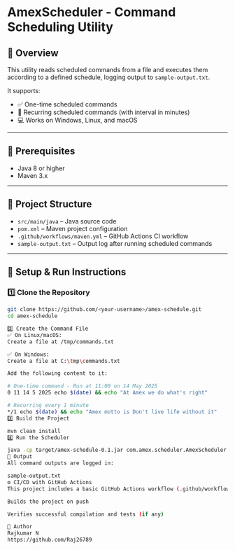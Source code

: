 # AmexScheduler - Command Scheduling Utility

## 🧭 Overview
This utility reads scheduled commands from a file and executes them according to a defined schedule, logging output to `sample-output.txt`.

It supports:
- ✅ One-time scheduled commands
- 🔁 Recurring scheduled commands (with interval in minutes)
- 💻 Works on Windows, Linux, and macOS

---

## 🔧 Prerequisites
- Java 8 or higher
- Maven 3.x

---

## 📁 Project Structure
- `src/main/java` – Java source code
- `pom.xml` – Maven project configuration
- `.github/workflows/maven.yml` – GitHub Actions CI workflow
- `sample-output.txt` – Output log after running scheduled commands

---

## 🚀 Setup & Run Instructions

### 1️⃣ Clone the Repository
```bash
git clone https://github.com/<your-username>/amex-schedule.git
cd amex-schedule

2️⃣ Create the Command File
✅ On Linux/macOS:
Create a file at /tmp/commands.txt

✅ On Windows:
Create a file at C:\tmp\commands.txt

Add the following content to it:

# One-time command - Run at 11:00 on 14 May 2025
0 11 14 5 2025 echo $(date) && echo "At Amex we do what's right"

# Recurring every 1 minute
*/1 echo $(date) && echo "Amex motto is Don't live life without it"
3️⃣ Build the Project

mvn clean install
4️⃣ Run the Scheduler

java -cp target/amex-schedule-0.1.jar com.amex.scheduler.AmexScheduler
📂 Output
All command outputs are logged in:

sample-output.txt
⚙️ CI/CD with GitHub Actions
This project includes a basic GitHub Actions workflow (.github/workflows/maven.yml) that:

Builds the project on push

Verifies successful compilation and tests (if any)

👤 Author
Rajkumar N
https://github.com/Raj26789


